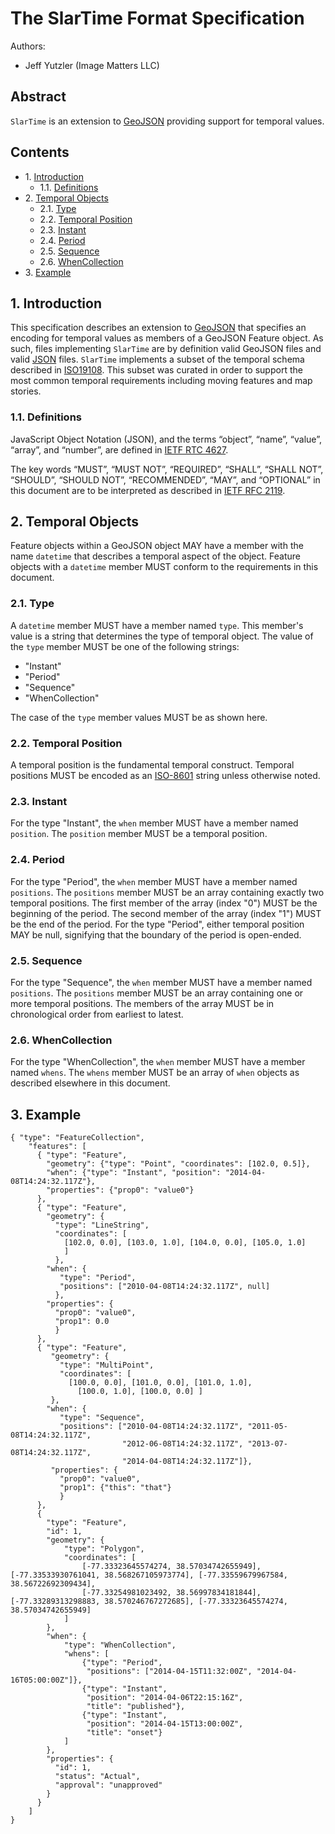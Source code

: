 # The SlarTime Format Specification

Authors:
  * Jeff Yutzler (Image Matters LLC)

## Abstract

`SlarTime` is an extension to [GeoJSON](http://geojson.org/) providing support for temporal values.

## Contents

  * 1\. [Introduction](#1-introduction)
    * 1.1. [Definitions](#11-definitions)
  * 2\. [Temporal Objects](#2-temporal-objects)
    * 2.1. [Type](#21-type)
    * 2.2. [Temporal Position](#22-temporal-position)
    * 2.3. [Instant](#23-instant)
    * 2.4. [Period](#24-period)
    * 2.5. [Sequence](#25-sequence)
    * 2.6. [WhenCollection](#25-whencollection)
  * 3\. [Example](#3-example)

## 1. Introduction

This specification describes an extension to [GeoJSON](http://geojson.org/)
that specifies an encoding for temporal values as members of a GeoJSON Feature object.
As such, files implementing `SlarTime` are by
definition valid GeoJSON files and valid [JSON](http://json.org/) files.
`SlarTime` implements a subset of the temporal schema described in [ISO19108](http://www.iso.org/iso/iso_catalogue/catalogue_tc/catalogue_detail.htm?csnumber=26013).
This subset was curated in order to support the most common temporal requirements including moving features and map stories. 

### 1.1. Definitions

JavaScript Object Notation (JSON), and the terms “object”, “name”, “value”, “array”, and “number”, are defined in [IETF RTC 4627](http://www.ietf.org/rfc/rfc4627.txt).

The key words “MUST”, “MUST NOT”, “REQUIRED”, “SHALL”, “SHALL NOT”, “SHOULD”, “SHOULD NOT”, “RECOMMENDED”, “MAY”, and “OPTIONAL” in this document are to be interpreted as described in [IETF RFC 2119](http://www.ietf.org/rfc/rfc2119.txt).

## 2. Temporal Objects

Feature objects within a GeoJSON object MAY have a member with the name `datetime` that describes a temporal aspect of the object.
Feature objects with a `datetime` member MUST conform to the requirements in this document.

### 2.1. Type

A `datetime` member MUST have a member named `type`. 
This member's value is a string that determines the type of temporal object.
The value of the `type` member MUST be one of the following strings:

   * "Instant"
   * "Period"
   * "Sequence"
   * "WhenCollection"
   
The case of the `type` member values MUST be as shown here.

### 2.2. Temporal Position

A temporal position is the fundamental temporal construct. 
Temporal positions MUST be encoded as an [ISO-8601](http://www.iso.org/iso/home/standards/iso8601.htm) string 
unless otherwise noted.

### 2.3. Instant

For the type "Instant", the `when` member MUST have a member named `position`.
The `position` member MUST be a temporal position.

### 2.4. Period

For the type "Period", the `when` member MUST have a member named `positions`.
The `positions` member MUST be an array containing exactly two temporal positions. 
The first member of the array (index "0") MUST be the beginning of the period. 
The second member of the array (index "1") MUST be the end of the period.
For the type "Period", either temporal position MAY be null, 
signifying that the boundary of the period is open-ended.

### 2.5. Sequence

For the type "Sequence", the `when` member MUST have a member named `positions`.
The `positions` member MUST be an array containing one or more temporal positions. 
The members of the array MUST be in chronological order from earliest to latest.

### 2.6. WhenCollection

For the type "WhenCollection", the `when` member MUST have a member named `whens`.
The `whens` member MUST be an array of `when` objects as described elsewhere in this document.

## 3. Example

```
{ "type": "FeatureCollection",
    "features": [
      { "type": "Feature",
        "geometry": {"type": "Point", "coordinates": [102.0, 0.5]},
        "when": {"type": "Instant", "position": "2014-04-08T14:24:32.117Z"},
        "properties": {"prop0": "value0"}
      },
      { "type": "Feature",
        "geometry": {
          "type": "LineString",
          "coordinates": [
            [102.0, 0.0], [103.0, 1.0], [104.0, 0.0], [105.0, 1.0]
            ]
          },
        "when": {
           "type": "Period", 
           "positions": ["2010-04-08T14:24:32.117Z", null]
          },
        "properties": {
          "prop0": "value0",
          "prop1": 0.0
          }
      },
      { "type": "Feature",
         "geometry": {
           "type": "MultiPoint",
           "coordinates": [
             [100.0, 0.0], [101.0, 0.0], [101.0, 1.0],
               [100.0, 1.0], [100.0, 0.0] ]
         },
        "when": {
           "type": "Sequence", 
           "positions": ["2010-04-08T14:24:32.117Z", "2011-05-08T14:24:32.117Z", 
                         "2012-06-08T14:24:32.117Z", "2013-07-08T14:24:32.117Z",
                         "2014-04-08T14:24:32.117Z"]},
         "properties": {
           "prop0": "value0",
           "prop1": {"this": "that"}
           }
      },
      {
        "type": "Feature",
        "id": 1,
        "geometry": {
            "type": "Polygon",
            "coordinates": [
                [-77.33323645574274, 38.57034742655949], [-77.33533930761041, 38.568267105973774], [-77.33559679967584, 38.56722692309434],
                [-77.33254981023492, 38.56997834181844], [-77.33289313298883, 38.570246767272685], [-77.33323645574274, 38.57034742655949]
            ]
        },
        "when": {
            "type": "WhenCollection",
            "whens": [
                {"type": "Period",
                 "positions": ["2014-04-15T11:32:00Z", "2014-04-16T05:00:00Z"]},
                {"type": "Instant",
                 "position": "2014-04-06T22:15:16Z",
                 "title": "published"},
                {"type": "Instant",
                 "position": "2014-04-15T13:00:00Z",
                 "title": "onset"}
            ]
        },
        "properties": {
          "id": 1,
          "status": "Actual",
          "approval": "unapproved"
        }
      }
    ]
}
```
